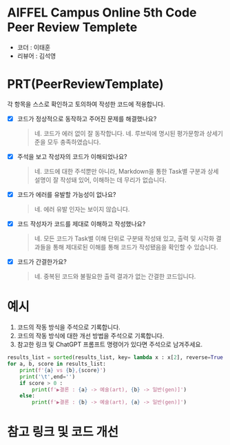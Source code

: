 # AIFFEL Campus Online 5th Code Peer Review Templete
- 코더 : 이태훈
- 리뷰어 : 김석영


# PRT(PeerReviewTemplate) 
각 항목을 스스로 확인하고 토의하여 작성한 코드에 적용합니다.

- [X] 코드가 정상적으로 동작하고 주어진 문제를 해결했나요?
  > 네. 코드가 에러 없이 잘 동작합니다.
  > 네. 루브릭에 명시된 평가문항과 상세기준을 모두 충족하였습니다.
- [X] 주석을 보고 작성자의 코드가 이해되었나요?
  > 네. 코드에 대한 주석뿐만 아니라, Markdown을 통한 Task별 구분과 상세설명이 잘 작성돼 있어, 이해하는 데 무리가 없습니다.
- [X] 코드가 에러를 유발할 가능성이 없나요?
  > 네. 에러 유발 인자는 보이지 않습니다.
- [X] 코드 작성자가 코드를 제대로 이해하고 작성했나요?
  > 네. 모든 코드가 Task별 이해 단위로 구분돼 작성돼 있고,
  > 출력 및 시각화 결과들을 통해 제대로된 이해를 통해 코드가 작성됐음을 확인할 수 있습니다.
- [X] 코드가 간결한가요?
  > 네. 중복된 코드와 불필요한 출력 결과가 없는 간결한 코드입니다.

# 예시
1. 코드의 작동 방식을 주석으로 기록합니다.
2. 코드의 작동 방식에 대한 개선 방법을 주석으로 기록합니다.
3. 참고한 링크 및 ChatGPT 프롬프트 명령어가 있다면 주석으로 남겨주세요.
```python
results_list = sorted(results_list, key= lambda x : x[2], reverse=True )
for a, b, score in results_list:
    print(f'{a} vs {b},{score}')
    print('\t',end='')
    if score > 0 :
        print(f'▶결론 : {a} -> 예술(art), {b} -> 일반(gen)]')
    else:
        print(f'▶결론 : {b} -> 예술(art), {a} -> 일반(gen)]')
```

# 참고 링크 및 코드 개선
```python

```
